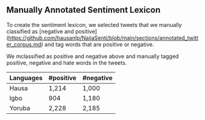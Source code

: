 ## Manually Annotated Sentiment Lexicon

To create the sentiment lexicon, we selected tweets that we manually classified as [negative and positive] (https://github.com/hausanlp/NaijaSenti/blob/main/sections/annotated_twitter_corpus.md) and tag words that are positive or negative. 

We mclassified as positive and negative above and manually tagged positive, negative and hate words in the tweets. 

| Languages | #positive | #negative| 
| --------- | -------- |  -------- | 
| Hausa  | 1,214  |   1,000	  | 
| Igbo  |  904 |  1,180 | 
| Yoruba  | 2,228  |  2,185  | 

